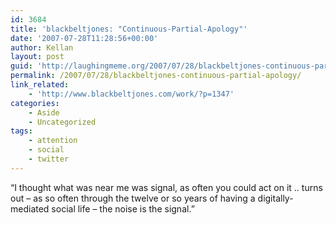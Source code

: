 ```yaml
---
id: 3684
title: 'blackbeltjones: "Continuous-Partial-Apology"'
date: '2007-07-28T11:28:56+00:00'
author: Kellan
layout: post
guid: 'http://laughingmeme.org/2007/07/28/blackbeltjones-continuous-partial-apology/'
permalink: /2007/07/28/blackbeltjones-continuous-partial-apology/
link_related:
    - 'http://www.blackbeltjones.com/work/?p=1347'
categories:
    - Aside
    - Uncategorized
tags:
    - attention
    - social
    - twitter
---
```


“I thought what was near me was signal, as often you could act on it .. turns out – as so often through the twelve or so years of having a digitally-mediated social life – the noise is the signal.”